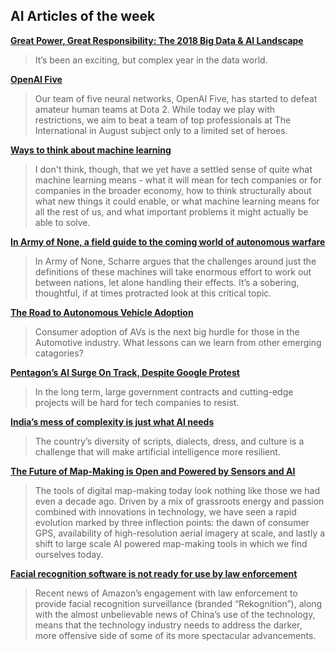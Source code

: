 ## AI Articles of the week

**[Great Power, Great Responsibility: The 2018 Big Data & AI Landscape](http://mattturck.com/bigdata2018/)**
> It’s been an exciting, but complex year in the data world.

**[OpenAI Five](https://blog.openai.com/openai-five/)**
> Our team of five neural networks, OpenAI Five, has started to defeat amateur human teams at Dota 2. While today we play with restrictions, we aim to beat a team of top professionals at The International in August subject only to a limited set of heroes.

**[Ways to think about machine learning](https://www.ben-evans.com/benedictevans/2018/06/22/ways-to-think-about-machine-learning-8nefy)**
> I don't think, though, that we yet have a settled sense of quite what machine learning means - what it will mean for tech companies or for companies in the broader economy, how to think structurally about what new things it could enable, or what machine learning means for all the rest of us, and what important problems it might actually be able to solve. 

**[In Army of None, a field guide to the coming world of autonomous warfare](https://techcrunch.com/2018/06/23/in-army-of-none-a-field-guide-to-the-coming-world-of-autonomous-warfare/)**
>  In Army of None, Scharre argues that the challenges around just the definitions of these machines will take enormous effort to work out between nations, let alone handling their effects. It’s a sobering, thoughtful, if at times protracted look at this critical topic.

**[The Road to Autonomous Vehicle Adoption](https://designmind.frogdesign.com/2018/06/road-autonomous-vehicle-adoption/)**
> Consumer adoption of AVs is the next big hurdle for those in the Automotive industry. What lessons can we learn from other emerging catagories?

**[Pentagon’s AI Surge On Track, Despite Google Protest](https://foreignpolicy.com/2018/06/29/google-protest-wont-stop-pentagons-a-i-revolution/)**
> In the long term, large government contracts and cutting-edge projects will be hard for tech companies to resist.

**[India’s mess of complexity is just what AI needs](https://www.technologyreview.com/s/611478/indias-mess-of-complexity-is-just-what-ai-needs/)**
> The country’s diversity of scripts, dialects, dress, and culture is a challenge that will make artificial intelligence more resilient.

**[The Future of Map-Making is Open and Powered by Sensors and AI](http://blog.improve-osm.org/en/2018/06/the-future-of-map-making-is-open-and-powered-by-sensors-and-ai/)**
> The tools of digital map-making today look nothing like those we had even a decade ago. Driven by a mix of grassroots energy and passion combined with innovations in technology, we have seen a rapid evolution marked by three inflection points: the dawn of consumer GPS, availability of high-resolution aerial imagery at scale, and lastly a shift to large scale AI powered map-making tools in which we find ourselves today.

**[Facial recognition software is not ready for use by law enforcement](https://techcrunch.com/2018/06/25/facial-recognition-software-is-not-ready-for-use-by-law-enforcement/)**
> Recent news of Amazon’s engagement with law enforcement to provide facial recognition surveillance (branded “Rekognition”), along with the almost unbelievable news of China’s use of the technology, means that the technology industry needs to address the darker, more offensive side of some of its more spectacular advancements.


